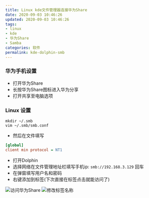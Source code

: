 ```yaml
---
title: Linux kde文件管理器连接华为Share
date: 2020-09-03 10:46:26
updated: 2020-09-03 10:46:26
tags:
- linux
- kde
- 华为Share
- Samba
categories: 软件
permalink: kde-dolphin-smb
---
```


### 华为手机设置 
- 打开华为Share
- 长按华为Share图标进入华为分享
- 打开共享至电脑选项

### Linux 设置 
```shell
mkdir ~/.smb
vim ~/.smb/smb.conf
```
- 然后在文件填写
```ini
[global]
client min protocol = NT1
```
- 打开Dolphin
- 选择网络在文件管理地址栏填写手机ip: `smb://192.168.3.129`  回车
- 在弹窗填写用户名和密码
- 右键添加到标签(下次直接在标签点击就能访问了)

![访问华为Share](https://dl.ystyle.top/images/2020-09/2020-09-03_14-33.png)
![修改标签名称](https://dl.ystyle.top/images/2020-09/2020-09-03_14-31.png)

